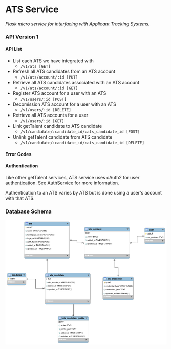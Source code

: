 # ATS Service
*Flask micro service for interfacing with Applicant Tracking Systems.*

### API Version 1

#### API List

- List each ATS we have integrated with
    + `/v1/ats [GET]`
- Refresh all ATS candidates from an ATS account
    + `/v1/ats/account/:id [PUT]`
- Retrieve all ATS candidates associated with an ATS account
    + `/v1/ats/account/:id [GET]`
- Register ATS account for a user with an ATS
    + `/v1/users/:id [POST]`
- Decomission ATS account for a user with an ATS
    + `/v1/users/:id [DELETE]`
- Retrieve all ATS accounts for a user
    + `/v1/users/:id [GET]`
- Link getTalent candidate to ATS candidate
    + `/v1/candidate/:candidate_id/:ats_candidate_id [POST]`
- Unlink getTalent candidate from ATS candidate
    + `/v1/candidate/:candidate_id/:ats_candidate_id [DELETE]`

#### Error Codes

#### Authentication

Like other getTalent services, ATS service uses oAuth2 for user authentication. See [AuthService](https://github.com/gettalent/talent-flask-services/blob/master/auth_service/README.md) for more information.

Authentication to an ATS varies by ATS but is done using a user's account with that ATS.

### Database Schema

![Image Missing](ATS_erd.png?raw=true "Database Schema")
